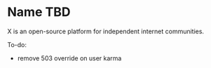 # Name TBD

X is an open-source platform for independent internet communities.

To-do:

* remove 503 override on user karma